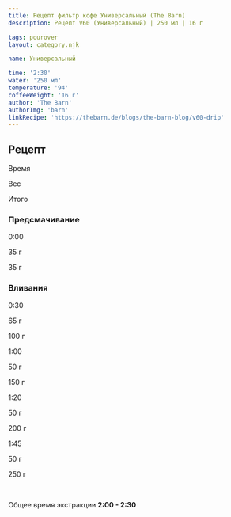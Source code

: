 ```yaml
---
title: Рецепт фильтр кофе Универсальный (The Barn)
description: Рецепт V60 (Универсальный) | 250 мл | 16 г

tags: pourover
layout: category.njk

name: Универсальный

time: '2:30'
water: '250 мл'
temperature: '94'
coffeeWeight: '16 г'
author: 'The Barn'
authorImg: 'barn'
linkRecipe: 'https://thebarn.de/blogs/the-barn-blog/v60-drip'
---
```


## Рецепт


<div class="time-line">

Время

Вес

Итого

</div>

### Предсмачивание

<div class="time-line">

0:00

35 г

35 г

</div>

### Вливания

<div class="time-line">

0:30

65 г

100 г

</div>

<div class="time-line">

1:00

50 г

150 г

</div>

<div class="time-line">

1:20

50 г

200 г

</div>

<div class="time-line">

1:45

50 г

250 г

</div>

<br>

Общее время экстракции __2:00 - 2:30__

<br>


